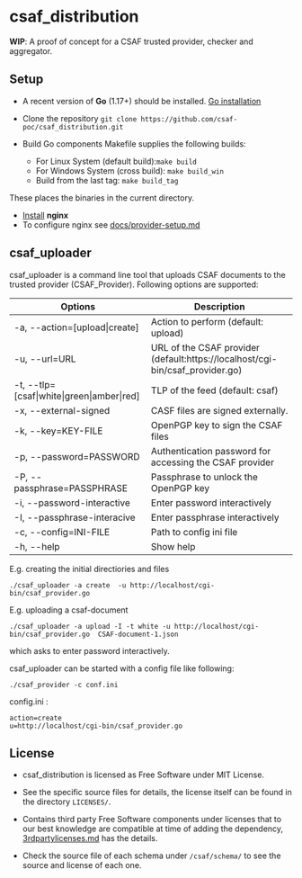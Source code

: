 # csaf_distribution

**WIP**: A proof of concept for a CSAF trusted provider, checker and aggregator.


## Setup

- A recent version of **Go** (1.17+) should be installed. [Go installation](https://go.dev/doc/install)

- Clone the repository `git clone https://github.com/csaf-poc/csaf_distribution.git `

- Build Go components
  Makefile supplies the following builds:
	- For Linux System (default build):`make build`
	- For Windows System (cross build): `make build_win`
	- Build from the last tag: `make build_tag`

These places the binaries in the current directory.

- [Install](http://nginx.org/en/docs/install.html)  **nginx**
- To configure nginx see [docs/provider-setup.md](docs/provider-setup.md)

## csaf_uploader
csaf_uploader is a command line tool that uploads CSAF documents to the trusted provider (CSAF_Provider).
Following options are supported:

| Options                                    | Description                                                                                |
| ------------------------------------------ | ------------------------------------------------------------------------------------------ |
| -a, --action=[upload\|create]              | Action to perform (default: upload)                                                        |
| -u, --url=URL                              | URL of the CSAF provider (default:https:<span></span>//localhost/cgi-bin/csaf_provider.go) |
| -t, --tlp=[csaf\|white\|green\|amber\|red] | TLP of the feed (default: csaf)                                                            |
| -x, --external-signed                      | CASF files are signed externally.                                                          |
| -k, --key=KEY-FILE                         | OpenPGP key to sign the CSAF files                                                         |
| -p, --password=PASSWORD                    | Authentication password for accessing the CSAF provider                                    |
| -P, --passphrase=PASSPHRASE                | Passphrase to unlock the OpenPGP key                                                       |
| -i, --password-interactive                 | Enter password interactively                                                               |
| -I, --passphrase-interacive                | Enter passphrase interactively                                                             |
| -c, --config=INI-FILE                      | Path to config ini file                                                                    |
| -h, --help                                 | Show help                                                                                  |

E.g. creating the initial directiories and files

```
./csaf_uploader -a create  -u http://localhost/cgi-bin/csaf_provider.go
```

E.g. uploading a csaf-document

```
./csaf_uploader -a upload -I -t white -u http://localhost/cgi-bin/csaf_provider.go  CSAF-document-1.json
```

which asks to enter password interactively.

csaf_uploader can be started with a config file like following:

```
./csaf_provider -c conf.ini
```

config.ini :

```
action=create
u=http://localhost/cgi-bin/csaf_provider.go
```

## License

- csaf_distribution is licensed as Free Software under MIT License.

- See the specific source files
  for details, the license itself can be found in the directory `LICENSES/`.

- Contains third party Free Software components under licenses that to our best knowledge are compatible at time of adding the dependency, [3rdpartylicenses.md](3rdpartylicenses.md) has the details.

- Check the source file of each schema under `/csaf/schema/` to see the source and license of each one.
